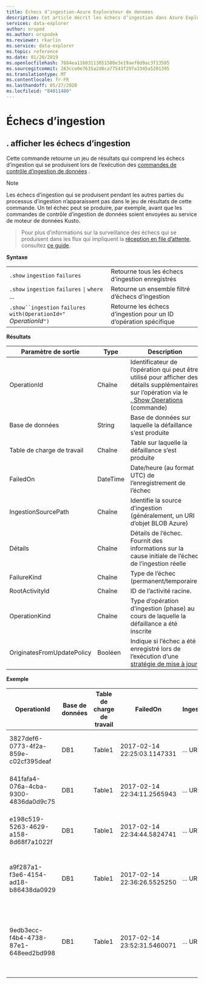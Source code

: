 ```yaml
---
title: Échecs d’ingestion-Azure Explorateur de données
description: Cet article décrit les échecs d’ingestion dans Azure Explorateur de données.
services: data-explorer
author: orspod
ms.author: orspodek
ms.reviewer: rkarlin
ms.service: data-explorer
ms.topic: reference
ms.date: 01/20/2019
ms.openlocfilehash: 7684ea11b03113051580e3e19aef0d9ac3f13585
ms.sourcegitcommit: 283cce0e7635a2d8ca77543f297a3345a5201395
ms.translationtype: MT
ms.contentlocale: fr-FR
ms.lasthandoff: 05/27/2020
ms.locfileid: "84011480"
---
```

# <a name="ingestion-failures"></a>Échecs d’ingestion

## <a name="show-ingestion-failures"></a>. afficher les échecs d’ingestion


Cette commande retourne un jeu de résultats qui comprend les échecs d’ingestion qui se produisent lors de l’exécution des [commandes de contrôle d’ingestion de données](../../ingest-data-overview.md#kusto-query-language-ingest-control-commands) .


> [!NOTE]
> Les échecs d’ingestion qui se produisent pendant les autres parties du processus d’ingestion n’apparaissent pas dans le jeu de résultats de cette commande. Un tel échec peut se produire, par exemple, avant que les commandes de contrôle d’ingestion de données soient envoyées au service de moteur de données Kusto.

> Pour plus d’informations sur la surveillance des échecs qui se produisent dans les flux qui impliquent la [réception en file d’attente](../api/netfx/about-kusto-ingest.md#queued-ingestion), consultez [ce guide](../api/netfx/kusto-ingest-client-status.md).

**Syntaxe**

|||
|---|---| 
|`.show` `ingestion` `failures`                                       |Retourne tous les échecs d’ingestion enregistrés  
|`.show` `ingestion` `failures` <code>&#124;</code> `where` ...       |Retourne un ensemble filtré d’échecs d’ingestion
|`.show``ingestion` `failures` `with(OperationId="` *OperationId*`")` |Retourne les échecs d’ingestion pour un ID d’opération spécifique

**Résultats**
 
|Paramètre de sortie           |Type     |Description                                                                              |
|---------------------------|---------|-----------------------------------------------------------------------------------------|
|OperationId                |Chaîne   |Identificateur de l’opération qui peut être utilisé pour afficher des détails supplémentaires sur l’opération via le <br> [. Show Operations](operations.md) (commande) </br> 
|Base de données                   |String   |Base de données sur laquelle la défaillance s’est produite
|Table de charge de travail                      |Chaîne   |Table sur laquelle la défaillance s’est produite
|FailedOn                   |DateTime |Date/heure (au format UTC) de l’enregistrement de l’échec 
|IngestionSourcePath        |Chaîne   |Identifie la source d’ingestion (généralement, un URI d’objet BLOB Azure) 
|Détails                    |Chaîne   |Détails de l’échec. Fournit des informations sur la cause initiale de l’échec de l’ingestion réelle
|FailureKind                |Chaîne   |Type de l’échec (permanent/temporaire)
|RootActivityId             |Chaîne   |ID de l’activité racine.
|OperationKind              |Chaîne   |Type d’opération d’ingestion (phase) au cours de laquelle la défaillance a été inscrite
|OriginatesFromUpdatePolicy |Booléen | Indique si l’échec a été enregistré lors de l’exécution d’une [stratégie de mise à jour](update-policy.md)
 
**Exemple**
 
|OperationId |Base de données |Table de charge de travail |FailedOn |IngestionSourcePath |Détails |FailureKind |RootActivityId |OperationKind |OriginatesFromUpdatePolicy
|--|--|--|--|--|--|--|--|--|--
|3827def6-0773-4f2a-859e-c02cf395deaf |DB1 |Table1 |2017-02-14 22:25:03.1147331 |... URL... |Le flux avec l’ID' * * * * *. csv’a un format CSV incorrect * |Permanent |3c883942-e446-4999-9b00-d4c664f06ef6 |DataIngestPull | 0
|841fafa4-076a-4cba-9300-4836da0d9c75 |DB1 |Table1 |2017-02-14 22:34:11.2565943 |... URL... |Le flux avec l’ID' * * * * *. csv’a un format CSV incorrect * |Permanent |48571bdb-b714-4f32-8ddc-4001838a956c |DataIngestPull | 0
|e198c519-5263-4629-a158-8d68f7a1022f |DB1 |Table1 |2017-02-14 22:34:44.5824741 |... URL... |Le flux avec l’ID' * * * * *. csv’a un format CSV incorrect * |Permanent |5e31ab3c-e2c7-489a-827e-e89d2d691ec4 |DataIngestPull | 0
|a9f287a1-f3e6-4154-ad18-b86438da0929 |DB1 |Table1 |2017-02-14 22:36:26.5525250 |... URL... |Une erreur inconnue s’est produite : une exception de type’System. Exception’a été levée |Temporaire |9b7bb017-471e-48f6-9c96-d16fcf938d2a |DataIngestPull | 0
|9edb3ecc-f4b4-4738-87e1-648eed2bd998 |DB1 |Table1 |2017-02-14 23:52:31.5460071 |... URL... |Échec du téléchargement de l’objet BLOB : le client n’a pas pu terminer l’opération dans le délai spécifié |Permanent |21fa0dd6-cd7d-4493-b6f7-78916ce0d617 |DataIngestPull | 0
